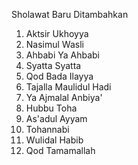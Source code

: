 Sholawat Baru Ditambahkan
1. Aktsir Ukhoyya
2. Nasimul Wasli
3. Ahbabi Ya Ahbabi
4. Syatta Syatta
5. Qod Bada Ilayya
6. Tajalla Maulidul Hadi
7. Ya Ajmalal Anbiya'
8. Hubbu Toha
9. As'adul Ayyam
10. Tohannabi
11. Wulidal Habib
12. Qod Tamamallah